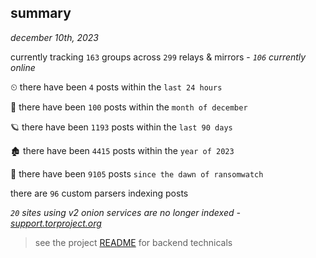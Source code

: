 
## summary
_december 10th, 2023_

currently tracking `163` groups across `299` relays & mirrors - _`106` currently online_

⏲ there have been `4` posts within the `last 24 hours`

🦈 there have been `100` posts within the `month of december`

🪐 there have been `1193` posts within the `last 90 days`

🏚 there have been `4415` posts within the `year of 2023`

🦕 there have been `9105` posts `since the dawn of ransomwatch`

there are `96` custom parsers indexing posts

_`20` sites using v2 onion services are no longer indexed - [support.torproject.org](https://support.torproject.org/onionservices/v2-deprecation/)_

> see the project [README](https://github.com/joshhighet/ransomwatch#ransomwatch--) for backend technicals
